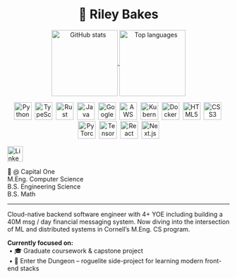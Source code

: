 <h1 align="center">🎨 Riley Bakes</h1>

<!-- ─── GitHub Stats ─────────────────────────────────────────────── -->
<p align="center">
  <a href="https://github.com/r-bakes">
    <img height="150" align="center" src="https://github-readme-stats.vercel.app/api?username=r-bakes&show_icons=true&theme=dracula&include_all_commits=true&count_private=true&hide_border=false" alt="GitHub stats" />
  </a>
  <a href="https://github.com/r-bakes">
    <img height="150" align="center" src="https://github-readme-stats.vercel.app/api/top-langs?username=r-bakes&layout=compact&langs_count=8&theme=dracula&hide_border=false" alt="Top languages" />
  </a>
</p>

<!-- ─── Tech stack icons ───────────────────────────────────────────────── -->
<p align="center">
  <img src="https://cdn.jsdelivr.net/gh/devicons/devicon/icons/python/python-original.svg" width="40" height="40" alt="Python" />&nbsp;
  <img src="https://cdn.jsdelivr.net/gh/devicons/devicon/icons/typescript/typescript-original.svg" width="40" height="40" alt="TypeScript" />&nbsp;
  <img src="https://devicon-website.vercel.app/api/rust/plain.svg" width="40" height="40" alt="Rust" />&nbsp;
  <img src="https://cdn.jsdelivr.net/gh/devicons/devicon/icons/java/java-original.svg" width="40" height="40" alt="Java" />&nbsp;
  <img src="https://cdn.jsdelivr.net/gh/devicons/devicon/icons/googlecloud/googlecloud-original.svg" width="40" height="40" alt="Google Cloud" />&nbsp;
  <img src="https://cdn.jsdelivr.net/gh/devicons/devicon/icons/amazonwebservices/amazonwebservices-original-wordmark.svg" width="40" height="40" alt="AWS" />&nbsp;
  <img src="https://cdn.jsdelivr.net/gh/devicons/devicon/icons/kubernetes/kubernetes-plain.svg" width="40" height="40" alt="Kubernetes" />&nbsp;
  <img src="https://cdn.jsdelivr.net/gh/devicons/devicon/icons/docker/docker-original.svg" width="40" height="40" alt="Docker" />&nbsp;
  <img src="https://cdn.jsdelivr.net/gh/devicons/devicon/icons/html5/html5-original.svg" width="40" height="40" alt="HTML5" />&nbsp;
  <img src="https://cdn.jsdelivr.net/gh/devicons/devicon/icons/css3/css3-original.svg" width="40" height="40" alt="CSS3" />&nbsp;
  <img src="https://cdn.jsdelivr.net/gh/devicons/devicon/icons/pytorch/pytorch-original.svg" width="40" height="40" alt="PyTorch" />&nbsp;
  <img src="https://cdn.jsdelivr.net/gh/devicons/devicon/icons/tensorflow/tensorflow-original.svg" width="40" height="40" alt="TensorFlow" />&nbsp;
  <img src="https://cdn.jsdelivr.net/gh/devicons/devicon/icons/react/react-original.svg" width="40" height="40" alt="React" />&nbsp;
  <img src="https://cdn.jsdelivr.net/gh/devicons/devicon/icons/nextjs/nextjs-original.svg" width="40" height="40" alt="Next.js" />
</p>

<!-- ─── Social / résumé strip ──────────────────────────────────────────── -->
<p align="left">
  <a href="https://www.linkedin.com/in/riley-bakes" target="_blank">
    <img src="https://img.shields.io/static/v1?logo=linkedin&label=&message=LinkedIn&color=0077B5&style=for-the-badge" height="35" alt="LinkedIn badge" />
  </a>
</p>

<p align="left">
    🏢 @ Capital One<br />
    M.Eng. Computer Science<br />
    B.S. Engineering Science<br />
    B.S. Math

</p>

---

<p align="left">
Cloud-native backend software engineer with 4+ YOE including building a 40M msg / day financial messaging system.  
Now diving into the intersection of ML and distributed systems in Cornell’s M.Eng. CS program.
</p>

<p align="left">
<strong>Currently focused on:</strong><br>
&nbsp;•&nbsp;🎓&nbsp;Graduate coursework & capstone project<br>
&nbsp;•&nbsp;🤖&nbsp;Enter&nbsp;the&nbsp;Dungeon – roguelite side-project for learning modern front-end stacks
</p>
